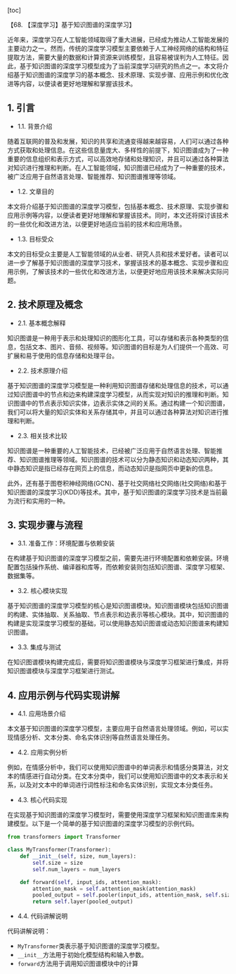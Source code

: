 
[toc]                    
                
                
【68. 【深度学习】基于知识图谱的深度学习】

近年来，深度学习在人工智能领域取得了重大进展，已经成为推动人工智能发展的主要动力之一。然而，传统的深度学习模型主要依赖于人工神经网络的结构和特征提取方法，需要大量的数据和计算资源来训练模型，且容易被误判为人工特征。因此，基于知识图谱的深度学习模型成为了当前深度学习研究的热点之一。本文将介绍基于知识图谱的深度学习的基本概念、技术原理、实现步骤、应用示例和优化改进等内容，以便读者更好地理解和掌握该技术。

## 1. 引言

- 1.1. 背景介绍

随着互联网的普及和发展，知识的共享和流通变得越来越容易，人们可以通过各种方式获取和处理信息。在这些信息量庞大、多样性的前提下，知识图谱成为了一种重要的信息组织和表示方式，可以高效地存储和处理知识，并且可以通过各种算法对知识进行推理和判断。在人工智能领域，知识图谱已经成为了一种重要的技术，被广泛应用于自然语言处理、智能推荐、知识图谱推理等领域。

- 1.2. 文章目的

本文将介绍基于知识图谱的深度学习模型，包括基本概念、技术原理、实现步骤和应用示例等内容，以便读者更好地理解和掌握该技术。同时，本文还将探讨该技术的一些优化和改进方法，以便更好地适应当前的技术和应用场景。

- 1.3. 目标受众

本文的目标受众主要是人工智能领域的从业者、研究人员和技术爱好者。读者可以进一步了解基于知识图谱的深度学习技术，掌握该技术的基本概念、实现步骤和应用示例，了解该技术的一些优化和改进方法，以便更好地应用该技术来解决实际问题。

## 2. 技术原理及概念

- 2.1. 基本概念解释

知识图谱是一种用于表示和处理知识的图形化工具，可以存储和表示各种类型的信息，包括文本、图片、音频、视频等。知识图谱的目标是为人们提供一个高效、可扩展和易于使用的信息存储和处理平台。

- 2.2. 技术原理介绍

基于知识图谱的深度学习模型是一种利用知识图谱存储和处理信息的技术，可以通过知识图谱中的节点和边来构建深度学习模型，从而实现对知识的推理和判断。知识图谱中的节点表示知识实体，边表示实体之间的关系。通过构建一个知识图谱，我们可以将大量的知识实体和关系存储其中，并且可以通过各种算法对知识进行推理和判断。

- 2.3. 相关技术比较

知识图谱是一种重要的人工智能技术，已经被广泛应用于自然语言处理、智能推荐、知识图谱推理等领域。知识图谱的技术可以分为静态知识和动态知识两种，其中静态知识是指已经存在网页上的信息，而动态知识是指网页中更新的信息。

此外，还有基于图卷积神经网络(GCN)、基于社交网络社交网络(社交网络)和基于知识图谱的深度学习(KDD)等技术。其中，基于知识图谱的深度学习技术是当前最为流行和实用的一种。

## 3. 实现步骤与流程

- 3.1. 准备工作：环境配置与依赖安装

在构建基于知识图谱的深度学习模型之前，需要先进行环境配置和依赖安装。环境配置包括操作系统、编译器和库等，而依赖安装则包括知识图谱、深度学习框架、数据集等。

- 3.2. 核心模块实现

基于知识图谱的深度学习模型的核心是知识图谱模块。知识图谱模块包括知识图谱的构建、实体抽取、关系抽取、节点表示和边表示等核心模块。其中，知识图谱的构建是实现深度学习模型的基础，可以使用静态知识图谱或动态知识图谱来构建知识图谱。

- 3.3. 集成与测试

在知识图谱模块构建完成后，需要将知识图谱模块与深度学习框架进行集成，并将知识图谱模块与深度学习框架进行测试。

## 4. 应用示例与代码实现讲解

- 4.1. 应用场景介绍

本文基于知识图谱的深度学习模型，主要应用于自然语言处理领域。例如，可以实现情感分析、文本分类、命名实体识别等自然语言处理任务。

- 4.2. 应用实例分析

例如，在情感分析中，我们可以使用知识图谱中的单词表示和情感分类算法，对文本的情感进行自动分类。在文本分类中，我们可以使用知识图谱中的文本表示和关系，以及对文本中的单词进行词性标注和命名实体识别，实现文本分类任务。

- 4.3. 核心代码实现

在实现基于知识图谱的深度学习模型时，需要使用深度学习框架和知识图谱库来构建模型。以下是一个简单的基于知识图谱的深度学习模型的示例代码。

```python
from transformers import Transformer

class MyTransformer(Transformer):
    def __init__(self, size, num_layers):
        self.size = size
        self.num_layers = num_layers

    def forward(self, input_ids, attention_mask):
        attention_mask = self.attention_mask(attention_mask)
        pooled_output = self.pooler(input_ids, attention_mask, self.size)
        return self.layer(pooled_output)
```

- 4.4. 代码讲解说明

代码讲解说明：

- `MyTransformer`类表示基于知识图谱的深度学习模型。
- `__init__`方法用于初始化模型结构和输入参数。
- `forward`方法用于调用知识图谱模块中的计算

